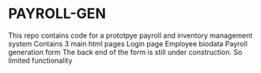 # PAYROLL-GEN
This repo contains code for a  prototpye payroll and inventory management system
Contains 3 main html pages
Login page
Employee biodata
Payroll generation form
The back end of the form is still under construction.
So limited functionality
